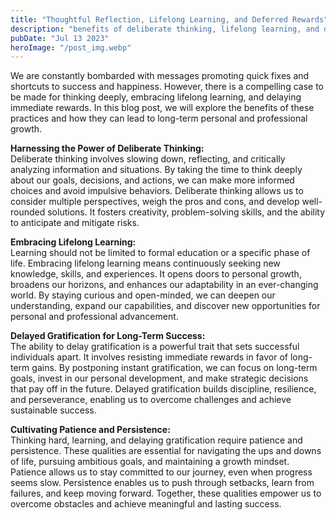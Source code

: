 ```yaml
---
title: "Thoughtful Reflection, Lifelong Learning, and Deferred Rewards"
description: "benefits of deliberate thinking, lifelong learning, and delayed gratification..."
pubDate: "Jul 13 2023"
heroImage: "/post_img.webp"
---
```

We are constantly bombarded with messages promoting quick fixes and shortcuts to success and happiness. However, there is a compelling case to be made for thinking deeply, embracing lifelong learning, and delaying immediate rewards. In this blog post, we will explore the benefits of these practices and how they can lead to long-term personal and professional growth.

**Harnessing the Power of Deliberate Thinking:**  
Deliberate thinking involves slowing down, reflecting, and critically analyzing information and situations. By taking the time to think deeply about our goals, decisions, and actions, we can make more informed choices and avoid impulsive behaviors. Deliberate thinking allows us to consider multiple perspectives, weigh the pros and cons, and develop well-rounded solutions. It fosters creativity, problem-solving skills, and the ability to anticipate and mitigate risks.

**Embracing Lifelong Learning:**  
Learning should not be limited to formal education or a specific phase of life. Embracing lifelong learning means continuously seeking new knowledge, skills, and experiences. It opens doors to personal growth, broadens our horizons, and enhances our adaptability in an ever-changing world. By staying curious and open-minded, we can deepen our understanding, expand our capabilities, and discover new opportunities for personal and professional advancement.

**Delayed Gratification for Long-Term Success:**  
The ability to delay gratification is a powerful trait that sets successful individuals apart. It involves resisting immediate rewards in favor of long-term gains. By postponing instant gratification, we can focus on long-term goals, invest in our personal development, and make strategic decisions that pay off in the future. Delayed gratification builds discipline, resilience, and perseverance, enabling us to overcome challenges and achieve sustainable success.

**Cultivating Patience and Persistence:**  
Thinking hard, learning, and delaying gratification require patience and persistence. These qualities are essential for navigating the ups and downs of life, pursuing ambitious goals, and maintaining a growth mindset. Patience allows us to stay committed to our journey, even when progress seems slow. Persistence enables us to push through setbacks, learn from failures, and keep moving forward. Together, these qualities empower us to overcome obstacles and achieve meaningful and lasting success.